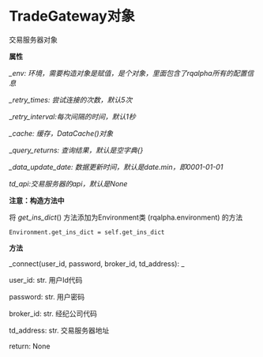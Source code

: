 # TradeGateway对象

交易服务器对象

**属性**

_\_env:  环境，需要构造对象是赋值，是个对象，里面包含了rqalpha所有的配置信息_

_\_retry\_times: 尝试连接的次数，默认5次_

\__retry\_interval:每次间隔的时间，默认1秒_

_\_cache: 缓存，DataCache\(\)对象_

\__query\_returns: 查询结果，默认是空字典{}_

_\_data\_update\_date: 数据更新时间，默认是date.min，即0001-01-01_

_td\_api:交易服务器的api，默认是None_

**注意：构造方法中**

将 _get\_ins\_dict_\(\) 方法添加为Environment类 \(rqalpha.environment\) 的方法

```
Environment.get_ins_dict = self.get_ins_dict
```

**方法**

_connect\(user\_id, password, broker\_id, td\_address\): _

user\_id: str. 用户Id代码

password: str. 用户密码

broker\_id: str. 经纪公司代码

td\_address: str. 交易服务器地址

return: None

